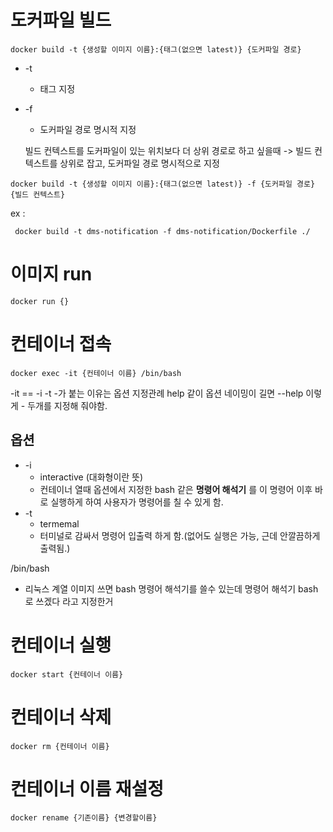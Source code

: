 




# 도커파일 빌드

```
docker build -t {생성할 이미지 이름}:{태그(없으면 latest)} {도커파일 경로}
```

* -t
	* 태그 지정
* -f
	* 도커파일 경로 명시적 지정
	
	빌드 컨텍스트를 도커파일이 있는 위치보다 더 상위 경로로 하고 싶을때 -> 빌드 컨텍스트를 상위로 잡고, 도커파일 경로 명시적으로 지정 
```
docker build -t {생성할 이미지 이름}:{태그(없으면 latest)} -f {도커파일 경로} {빌드 컨텍스트}
```


ex :
```
 docker build -t dms-notification -f dms-notification/Dockerfile ./ 
```




# 이미지 run

```
docker run {}
```



# 컨테이너 접속
```
docker exec -it {컨테이너 이름} /bin/bash
```

-it == -i -t 
-가 붙는 이유는 옵션 지정관례
help 같이 옵션 네이밍이 길면 
--help 이렇게 - 두개를 지정해 줘야함.

## 옵션
* -i 
	* interactive (대화형이란 뜻)
	* 컨테이너 열때 옵션에서 지정한 bash 같은 **명령어 해석기** 를 이 명령어 이후 바로 실행하게 하여 사용자가 명령어를 칠 수 있게 함.
* -t
	* termemal 
	* 터미널로 감싸서 명령어 입출력 하게 함.(없어도 실행은 가능, 근데 안깔끔하게 출력됨.)



/bin/bash 
* 리눅스 계열 이미지 쓰면 bash 명령어 해석기를 쓸수 있는데 명령어 해석기 bash 로 쓰겠다 라고 지정한거


# 컨테이너 실행

```
docker start {컨테이너 이름}
```

# 컨테이너 삭제
```
docker rm {컨테이너 이름}
```

# 컨테이너 이름 재설정
```
docker rename {기존이름} {변경할이름}
```

